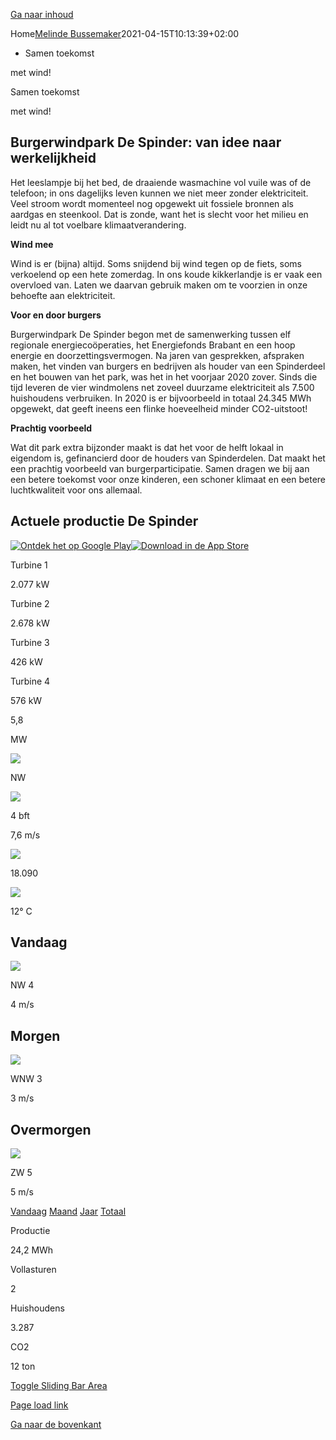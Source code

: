 [Ga naar inhoud](https://www.spinderwind.nl/#content)

Home[Melinde Bussemaker](https://www.spinderwind.nl/author/barbara/ "Berichten van Melinde Bussemaker")2021-04-15T10:13:39+02:00

- Samen toekomst


met wind!













Samen toekomst


met wind!


## Burgerwindpark De Spinder: van idee naar werkelijkheid

Het leeslampje bij het bed, de draaiende wasmachine vol vuile was of de telefoon; in ons dagelijks leven kunnen we niet meer zonder elektriciteit. Veel stroom wordt momenteel nog opgewekt uit fossiele bronnen als aardgas en steenkool. Dat is zonde, want het is slecht voor het milieu en leidt nu al tot voelbare klimaatverandering.

**Wind mee**

Wind is er (bijna) altijd. Soms snijdend bij wind tegen op de fiets, soms verkoelend op een hete zomerdag. In ons koude kikkerlandje is er vaak een overvloed van. Laten we daarvan gebruik maken om te voorzien in onze behoefte aan elektriciteit.

**Voor en door burgers**

Burgerwindpark De Spinder begon met de samenwerking tussen elf regionale energiecoöperaties, het Energiefonds Brabant en een hoop energie en doorzettingsvermogen. Na jaren van gesprekken, afspraken maken, het vinden van burgers en bedrijven als houder van een Spinderdeel en het bouwen van het park, was het in het voorjaar 2020 zover. Sinds die tijd leveren de vier windmolens net zoveel duurzame elektriciteit als 7.500 huishoudens verbruiken. In 2020 is er bijvoorbeeld in totaal 24.345 MWh opgewekt, dat geeft ineens een flinke hoeveelheid minder CO2-uitstoot!

**Prachtig voorbeeld**

Wat dit park extra bijzonder maakt is dat het voor de helft lokaal in eigendom is, gefinancierd door de houders van Spinderdelen. Dat maakt het een prachtig voorbeeld van burgerparticipatie. Samen dragen we bij aan een betere toekomst voor onze kinderen, een schoner klimaat en een betere luchtkwaliteit voor ons allemaal.

## Actuele productie De Spinder

[![Ontdek het op Google Play](https://spinderwind.livemegawatt.com/resources/play-store-button.png)](https://play.google.com/store/apps/details?id=com.livemegawatt.spinderwind&pcampaignid=pcampaignidMKT-Other-global-all-co-prtnr-py-PartBadge-Mar2515-1)[![Download in de App Store](https://spinderwind.livemegawatt.com/resources/app-store-button.png)](https://apps.apple.com/us/app/spinderwind/id1512837956?ls=1)

Turbine 1

2.077 kW

Turbine 2

2.678 kW

Turbine 3

426 kW

Turbine 4

576 kW

5,8

MW

![](https://spinderwind.livemegawatt.com/resources/winddirection.png)

NW

![](https://spinderwind.livemegawatt.com/resources/windspeed.png)

4 bft

7,6 m/s

![](https://spinderwind.livemegawatt.com/resources/households.png)

18.090

![](https://spinderwind.livemegawatt.com/resources/weather4.png)

12° C

## Vandaag

![](https://spinderwind.livemegawatt.com/resources/winddirection.png)

NW 4

4 m/s

## Morgen

![](https://spinderwind.livemegawatt.com/resources/winddirection.png)

WNW 3

3 m/s

## Overmorgen

![](https://spinderwind.livemegawatt.com/resources/winddirection.png)

ZW 5

5 m/s

[Vandaag](javascript:void(0);) [Maand](javascript:void(0);) [Jaar](javascript:void(0);) [Totaal](javascript:void(0);)

Productie

24,2 MWh

Vollasturen

2

Huishoudens

3.287

CO2

12 ton

[Toggle Sliding Bar Area](https://www.spinderwind.nl/#)

[Page load link](https://www.spinderwind.nl/#)

[Ga naar de bovenkant](https://www.spinderwind.nl/#)